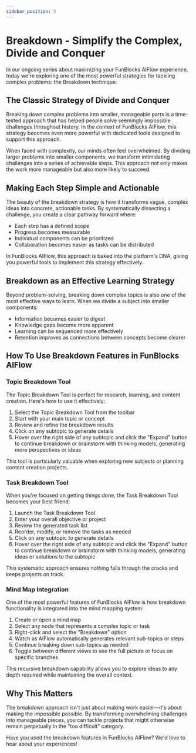 ```yaml
---
sidebar_position: 5
---
```


# Breakdown - Simplify the Complex, Divide and Conquer

In our ongoing series about maximizing your FunBlocks AIFlow experience, today we're exploring one of the most powerful strategies for tackling complex problems: the Breakdown technique.

## The Classic Strategy of Divide and Conquer

Breaking down complex problems into smaller, manageable parts is a time-tested approach that has helped people solve seemingly impossible challenges throughout history. In the context of FunBlocks AIFlow, this strategy becomes even more powerful with dedicated tools designed to support this approach.

When faced with complexity, our minds often feel overwhelmed. By dividing larger problems into smaller components, we transform intimidating challenges into a series of achievable steps. This approach not only makes the work more manageable but also more likely to succeed.

## Making Each Step Simple and Actionable

The beauty of the breakdown strategy is how it transforms vague, complex ideas into concrete, actionable tasks. By systematically dissecting a challenge, you create a clear pathway forward where:

- Each step has a defined scope
- Progress becomes measurable
- Individual components can be prioritized
- Collaboration becomes easier as tasks can be distributed

In FunBlocks AIFlow, this approach is baked into the platform's DNA, giving you powerful tools to implement this strategy effectively.

## Breakdown as an Effective Learning Strategy

Beyond problem-solving, breaking down complex topics is also one of the most effective ways to learn. When we divide a subject into smaller components:

- Information becomes easier to digest
- Knowledge gaps become more apparent
- Learning can be sequenced more effectively
- Retention improves as connections between concepts become clearer

## How To Use Breakdown Features in FunBlocks AIFlow

### Topic Breakdown Tool

The Topic Breakdown Tool is perfect for research, learning, and content creation. Here's how to use it effectively:

1. Select the Topic Breakdown Tool from the toolbar
2. Start with your main topic or concept
3. Review and refine the breakdown results
4. Click on any subtopic to generate details
5. Hover over the right side of any subtopic and click the "Expand" button to continue breakdown or brainstorm with thinking models, generating more perspectives or ideas

This tool is particularly valuable when exploring new subjects or planning content creation projects.

### Task Breakdown Tool

When you're focused on getting things done, the Task Breakdown Tool becomes your best friend:

1. Launch the Task Breakdown Tool
2. Enter your overall objective or project
3. Review the generated task list
4. Reorder, modify, or remove the tasks as needed
5. Click on any subtopic to generate details
6. Hover over the right side of any subtopic and click the "Expand" button to continue breakdown or brainstorm with thinking models, generating ideas or solutions to the subtopic

This systematic approach ensures nothing falls through the cracks and keeps projects on track.

### Mind Map Integration

One of the most powerful features of FunBlocks AIFlow is how breakdown functionality is integrated into the mind mapping system:

1. Create or open a mind map
2. Select any node that represents a complex topic or task
3. Right-click and select the "Breakdown" option
4. Watch as AIFlow automatically generates relevant sub-topics or steps
5. Continue breaking down sub-topics as needed
6. Toggle between different views to see the full picture or focus on specific branches

This recursive breakdown capability allows you to explore ideas to any depth required while maintaining the overall context.

## Why This Matters

The breakdown approach isn't just about making work easier—it's about making the impossible possible. By transforming overwhelming challenges into manageable pieces, you can tackle projects that might otherwise remain perpetually in the "too difficult" category.

Have you used the breakdown features in FunBlocks AIFlow? We'd love to hear about your experiences!